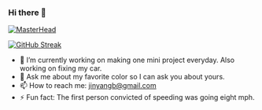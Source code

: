 ### Hi there 👋

[![MasterHead](https://www.insperity.com/wp-content/uploads/work-productivity-640x302.png)]()

[![GitHub Streak](https://github-readme-streak-stats.herokuapp.com/?user=https://github.com/jinyangb)](https://git.io/streak-stats)

<!-- **jinyangb/jinyangb** is a ✨ _special_ ✨ repository because its `README.md` (this file) appears on your GitHub profile. -->


- 🔭 I’m currently working on making one mini project everyday. Also working on fixing my car.
- 💬 Ask me about my favorite color so I can ask you about yours.
- 📫 How to reach me: jinyangb@gmail.com
- ⚡ Fun fact: The first person convicted of speeding was going eight mph.

